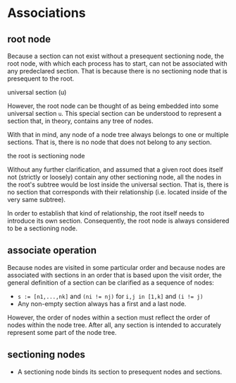
<!-- ======================================================================= -->
# Associations

<!-- ======================================================================= -->
## root node

Because a section can not exist without a presequent sectioning node, the
root node, with which each process has to start, can not be associated with
any predeclared section. That is because there is no sectioning node that
is presequent to the root.

universal section (u)

However, the root node can be thought of as being embedded into some universal
section `u`. This special section can be understood to represent a section that,
in theory, contains any tree of nodes.

With that in mind, any node of a node tree always belongs to one or multiple
sections. That is, there is no node that does not belong to any section.

the root is sectioning node

Without any further clarification, and assumed that a given root does itself
not (strictly or loosely) contain any other sectioning node, all the nodes in
the root's subtree would be lost inside the universal section. That is, there
is no section that corresponds with their relationship (i.e. located inside of
the very same subtree).

In order to establish that kind of relationship, the root itself needs to
introduce its own section. Consequently, the root node is always considered
to be a sectioning node.

<!-- ======================================================================= -->
## associate operation

Because nodes are visited in some particular order and because nodes are
associated with sections in an order that is based upon the visit order,
the general definition of a section can be clarified as a sequence of nodes:

* `s := [n1,...,nk]` and `(ni != nj)` for `i,j in [1,k]` and `(i != j)`
* Any non-empty section always has a first and a last node.

However, the order of nodes within a section must reflect the order of nodes
within the node tree. After all, any section is intended to accurately represent
some part of the node tree.

<!-- ======================================================================= -->
## sectioning nodes

* A sectioning node binds its section to presequent nodes and sections.
